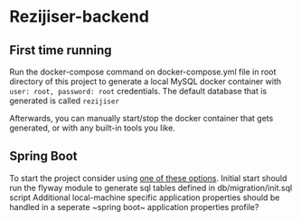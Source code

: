 # Rezijiser-backend

## First time running

Run the docker-compose command on docker-compose.yml file in root directory of this project to generate a local MySQL docker container with `user: root, password: root` credentials.
The default database that is generated is called `rezijiser`

Afterwards, you can manually start/stop the docker container that gets generated, or with any built-in tools you like.

## Spring Boot

To start the project consider using [one of these options](https://spring.io/tools).
Initial start should run the flyway module to generate sql tables defined in db/migration/init.sql script
Additional local-machine specific application properties should be handled in a seperate ~spring boot~ application properties profile?
